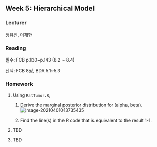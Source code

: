 ## Week 5: Hierarchical Model

### Lecturer

정유진, 이재현



### Reading 

필수: FCB p.130~p.143 (8.2 ~ 8.4)

선택: FCB 8장, BDA 5.1~5.3



### Homework

1. Using `RatTumor.R`,

   1. Derive the marginal posterior distribution for (alpha, beta).  
![image-20210401013735435](https://raw.githubusercontent.com/YonseiESC/ESC-21SPRING/main/Week1/HW/5%EC%A1%B0/img/equationhints.png)

   2. Find the line(s) in the R code that is equivalent to the result 1-1.

2. TBD

3. TBD



